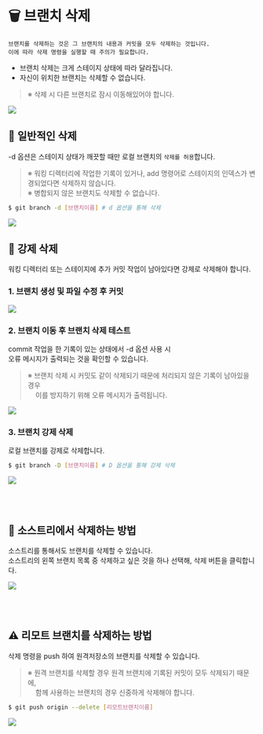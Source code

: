 # **:wastebasket: 브랜치 삭제**
```PROPERTIES
브랜치를 삭제하는 것은 그 브랜치의 내용과 커밋을 모두 삭제하는 것입니다.
이에 따라 삭제 명령을 실행할 때 주의가 필요합니다.
```
- 브랜치 삭제는 크게 스테이지 상태에 따라 달라집니다.<br>
- 자신이 위치한 브랜치는 삭제할 수 없습니다.
>※ 삭제 시 다른 브랜치로 잠시 이동해있어야 합니다.

<kbd>
<img src="https://user-images.githubusercontent.com/45596014/194719313-e7e1f920-3bba-430e-bc43-5dfaf3eea745.jpg">
</kbd>

## **:toilet: 일반적인 삭제**
-d 옵션은 스테이지 상태가 깨끗할 때만 로컬 브랜치의 `삭제를 허용`합니다.
>※ 워킹 디렉터리에 작업한 기록이 있거나, add 명령어로 스테이지의 인덱스가 변경되었다면 삭제하지 않습니다.<br>
>※ 병합되지 않은 브랜치도 삭제할 수 없습니다.
```bash
$ git branch -d [브랜치이름] # d 옵션을 통해 삭제
```
<kbd> 
<img src="https://user-images.githubusercontent.com/45596014/194719392-8b9c9128-610d-44bf-aba0-c23846fd0776.jpg">
</kbd>

<br>

## **:toilet: 강제 삭제**
워킹 디렉터리 또는 스테이지에 추가 커밋 작업이 남아있다면 강제로 삭제해야 합니다.

### 1. 브랜치 생성 및 파일 수정 후 커밋
<kbd>
<img src="https://user-images.githubusercontent.com/45596014/194719680-5f7e3c7c-143b-4a25-8a98-8a74d7fc9f09.jpg">
</kbd>

<br>

### 2. 브랜치 이동 후 브랜치 삭제 테스트
commit 작업을 한 기록이 있는 상태에서 -d 옵션 사용 시<br>
오류 메시지가 출력되는 것을 확인할 수 있습니다.<br>
>※ 브랜치 삭제 시 커밋도 같이 삭제되기 때문에 처리되지 않은 기록이 남아있을 경우<br>
>&nbsp;&nbsp;&nbsp;&nbsp;이를 방지하기 위해 오류 메시지가 출력됩니다.

<kbd>
<img src="https://user-images.githubusercontent.com/45596014/194719831-5d0e4d4c-856f-4a75-a0cc-5233e86a5166.jpg">
</kbd>

<br>

### 3. 브랜치 강제 삭제
로컬 브랜치를 강제로 삭제합니다.
```bash
$ git branch -D [브랜치이름] # D 옵션을 통해 강제 삭제
```
<kbd>
<img src="https://user-images.githubusercontent.com/45596014/194719965-8600b7d7-dcac-4ed4-9800-df1b79b09892.jpg">
</kbd>

<br><br>

## **:evergreen_tree: 소스트리에서 삭제하는 방법**
소스트리를 통해서도 브랜치를 삭제할 수 있습니다.<br>
소스트리의 왼쪽 브랜치 목록 중 삭제하고 싶은 것을 하나 선택해, 삭제 버튼을 클릭합니다.

<kbd>
<img src="https://user-images.githubusercontent.com/45596014/194720803-1763574b-68e0-4635-bccb-3beef5380622.png">
</kbd>

<br><br>

## **:warning: 리모트 브랜치를 삭제하는 방법**
삭제 명령을 push 하여 원격저장소의 브랜치를 삭제할 수 있습니다.
>※ 원격 브랜치를 삭제할 경우 원격 브랜치에 기록된 커밋이 모두 삭제되기 때문에,<br>
>&nbsp;&nbsp;&nbsp;&nbsp;함께 사용하는 브랜치의 경우 신중하게 삭제해야 합니다.
```bash
$ git push origin --delete [리모트브랜치이름]
```
<kbd>
<img src="https://user-images.githubusercontent.com/45596014/194721116-e4805267-7afa-4a0c-a78f-a6b4314f96f8.jpg">
</kbd>
